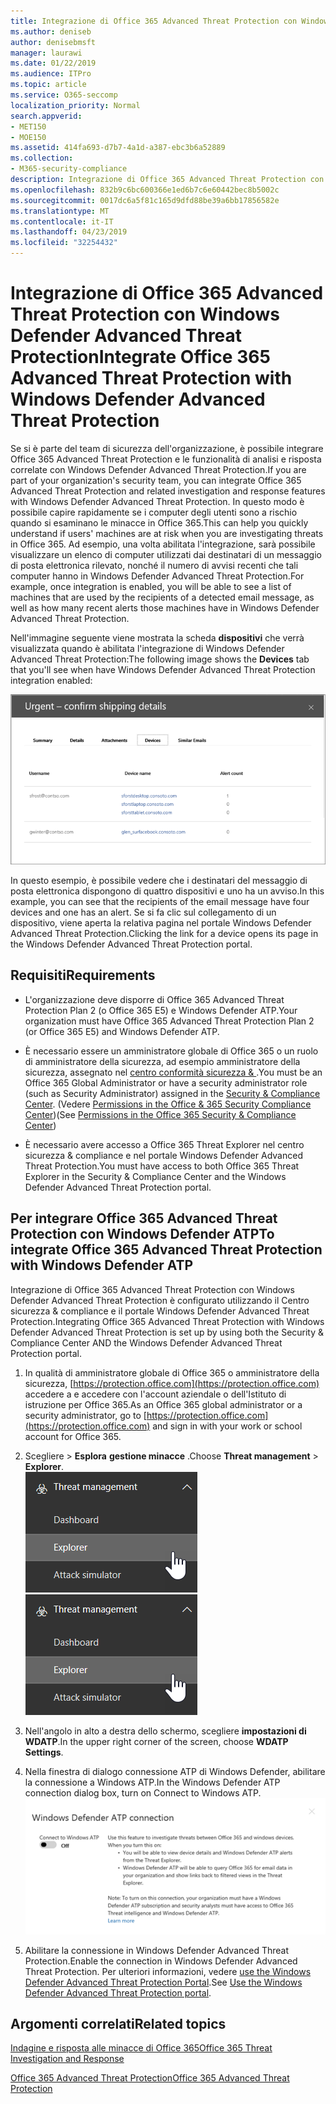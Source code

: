 ```yaml
---
title: Integrazione di Office 365 Advanced Threat Protection con Windows Defender Advanced Threat Protection
ms.author: deniseb
author: denisebmsft
manager: laurawi
ms.date: 01/22/2019
ms.audience: ITPro
ms.topic: article
ms.service: O365-seccomp
localization_priority: Normal
search.appverid:
- MET150
- MOE150
ms.assetid: 414fa693-d7b7-4a1d-a387-ebc3b6a52889
ms.collection:
- M365-security-compliance
description: Integrazione di Office 365 Advanced Threat Protection con Windows Defender Advanced Threat Protection per visualizzare informazioni più dettagliate sulla gestione delle minacce.
ms.openlocfilehash: 832b9c6bc600366e1ed6b7c6e60442bec8b5002c
ms.sourcegitcommit: 0017dc6a5f81c165d9dfd88be39a6bb17856582e
ms.translationtype: MT
ms.contentlocale: it-IT
ms.lasthandoff: 04/23/2019
ms.locfileid: "32254432"
---
```

# <a name="integrate-office-365-advanced-threat-protection-with-windows-defender-advanced-threat-protection"></a><span data-ttu-id="ea7fd-103">Integrazione di Office 365 Advanced Threat Protection con Windows Defender Advanced Threat Protection</span><span class="sxs-lookup"><span data-stu-id="ea7fd-103">Integrate Office 365 Advanced Threat Protection with Windows Defender Advanced Threat Protection</span></span>

<span data-ttu-id="ea7fd-104">Se si è parte del team di sicurezza dell'organizzazione, è possibile integrare Office 365 Advanced Threat Protection e le funzionalità di analisi e risposta correlate con Windows Defender Advanced Threat Protection.</span><span class="sxs-lookup"><span data-stu-id="ea7fd-104">If you are part of your organization's security team, you can integrate Office 365 Advanced Threat Protection and related investigation and response features with Windows Defender Advanced Threat Protection.</span></span> <span data-ttu-id="ea7fd-105">In questo modo è possibile capire rapidamente se i computer degli utenti sono a rischio quando si esaminano le minacce in Office 365.</span><span class="sxs-lookup"><span data-stu-id="ea7fd-105">This can help you quickly understand if users' machines are at risk when you are investigating threats in Office 365.</span></span> <span data-ttu-id="ea7fd-106">Ad esempio, una volta abilitata l'integrazione, sarà possibile visualizzare un elenco di computer utilizzati dai destinatari di un messaggio di posta elettronica rilevato, nonché il numero di avvisi recenti che tali computer hanno in Windows Defender Advanced Threat Protection.</span><span class="sxs-lookup"><span data-stu-id="ea7fd-106">For example, once integration is enabled, you will be able to see a list of machines that are used by the recipients of a detected email message, as well as how many recent alerts those machines have in Windows Defender Advanced Threat Protection.</span></span>
  
<span data-ttu-id="ea7fd-107">Nell'immagine seguente viene mostrata la scheda **dispositivi** che verrà visualizzata quando è abilitata l'integrazione di Windows Defender Advanced Threat Protection:</span><span class="sxs-lookup"><span data-stu-id="ea7fd-107">The following image shows the **Devices** tab that you'll see when have Windows Defender Advanced Threat Protection integration enabled:</span></span> 
  
![Quando Windows Defender ATP è abilitato, è possibile visualizzare un elenco di computer con avvisi.](media/fec928ea-8f0c-44d7-80b9-a2e0a8cd4e89.PNG)
  
<span data-ttu-id="ea7fd-109">In questo esempio, è possibile vedere che i destinatari del messaggio di posta elettronica dispongono di quattro dispositivi e uno ha un avviso.</span><span class="sxs-lookup"><span data-stu-id="ea7fd-109">In this example, you can see that the recipients of the email message have four devices and one has an alert.</span></span> <span data-ttu-id="ea7fd-110">Se si fa clic sul collegamento di un dispositivo, viene aperta la relativa pagina nel portale Windows Defender Advanced Threat Protection.</span><span class="sxs-lookup"><span data-stu-id="ea7fd-110">Clicking the link for a device opens its page in the Windows Defender Advanced Threat Protection portal.</span></span>
  
## <a name="requirements"></a><span data-ttu-id="ea7fd-111">Requisiti</span><span class="sxs-lookup"><span data-stu-id="ea7fd-111">Requirements</span></span>

- <span data-ttu-id="ea7fd-112">L'organizzazione deve disporre di Office 365 Advanced Threat Protection Plan 2 (o Office 365 E5) e Windows Defender ATP.</span><span class="sxs-lookup"><span data-stu-id="ea7fd-112">Your organization must have Office 365 Advanced Threat Protection Plan 2 (or Office 365 E5) and Windows Defender ATP.</span></span>
    
- <span data-ttu-id="ea7fd-113">È necessario essere un amministratore globale di Office 365 o un ruolo di amministratore della sicurezza, ad esempio amministratore della sicurezza, assegnato nel [centro conformità sicurezza &amp; ](https://protection.office.com).</span><span class="sxs-lookup"><span data-stu-id="ea7fd-113">You must be an Office 365 Global Administrator or have a security administrator role (such as Security Administrator) assigned in the [Security &amp; Compliance Center](https://protection.office.com).</span></span> <span data-ttu-id="ea7fd-114">(Vedere [Permissions in the Office &amp; 365 Security Compliance Center](permissions-in-the-security-and-compliance-center.md))</span><span class="sxs-lookup"><span data-stu-id="ea7fd-114">(See [Permissions in the Office 365 Security &amp; Compliance Center](permissions-in-the-security-and-compliance-center.md))</span></span>
    
- <span data-ttu-id="ea7fd-115">È necessario avere accesso a Office 365 Threat Explorer nel centro sicurezza & compliance e nel portale Windows Defender Advanced Threat Protection.</span><span class="sxs-lookup"><span data-stu-id="ea7fd-115">You must have access to both Office 365 Threat Explorer in the Security & Compliance Center and the Windows Defender Advanced Threat Protection portal.</span></span>
    
## <a name="to-integrate-office-365-advanced-threat-protection-with-windows-defender-atp"></a><span data-ttu-id="ea7fd-116">Per integrare Office 365 Advanced Threat Protection con Windows Defender ATP</span><span class="sxs-lookup"><span data-stu-id="ea7fd-116">To integrate Office 365 Advanced Threat Protection with Windows Defender ATP</span></span>

<span data-ttu-id="ea7fd-117">Integrazione di Office 365 Advanced Threat Protection con Windows Defender Advanced Threat Protection è configurato utilizzando il Centro sicurezza & compliance e il portale Windows Defender Advanced Threat Protection.</span><span class="sxs-lookup"><span data-stu-id="ea7fd-117">Integrating Office 365 Advanced Threat Protection with Windows Defender Advanced Threat Protection is set up by using both the Security & Compliance Center AND the Windows Defender Advanced Threat Protection portal.</span></span>
  
1. <span data-ttu-id="ea7fd-118">In qualità di amministratore globale di Office 365 o amministratore della sicurezza, [https://protection.office.com](https://protection.office.com) accedere a e accedere con l'account aziendale o dell'Istituto di istruzione per Office 365.</span><span class="sxs-lookup"><span data-stu-id="ea7fd-118">As an Office 365 global administrator or a security administrator, go to [https://protection.office.com](https://protection.office.com) and sign in with your work or school account for Office 365.</span></span> 
    
2. <span data-ttu-id="ea7fd-119">Scegliere \> **Esplora** **gestione minacce** .</span><span class="sxs-lookup"><span data-stu-id="ea7fd-119">Choose **Threat management** \> **Explorer**.</span></span><br><span data-ttu-id="ea7fd-120">![Explorer nel menu Gestione minacce](media/ThreatMgmt-Explorer-nav.png)</span><span class="sxs-lookup"><span data-stu-id="ea7fd-120">![Explorer in Threat Management menu](media/ThreatMgmt-Explorer-nav.png)</span></span><br>
    
3. <span data-ttu-id="ea7fd-121">Nell'angolo in alto a destra dello schermo, scegliere **impostazioni di WDATP**.</span><span class="sxs-lookup"><span data-stu-id="ea7fd-121">In the upper right corner of the screen, choose **WDATP Settings**.</span></span>
    
4. <span data-ttu-id="ea7fd-122">Nella finestra di dialogo connessione ATP di Windows Defender, abilitare la connessione a Windows ATP.</span><span class="sxs-lookup"><span data-stu-id="ea7fd-122">In the Windows Defender ATP connection dialog box, turn on Connect to Windows ATP.</span></span><br>![Connessione ATP Windows Defender](media/Explorer-WDATPConnection-dialog.png)<br>
    
5. <span data-ttu-id="ea7fd-124">Abilitare la connessione in Windows Defender Advanced Threat Protection.</span><span class="sxs-lookup"><span data-stu-id="ea7fd-124">Enable the connection in Windows Defender Advanced Threat Protection.</span></span> <span data-ttu-id="ea7fd-125">Per ulteriori informazioni, vedere [use the Windows Defender Advanced Threat Protection Portal](https://go.microsoft.com/fwlink/?linkid=859690).</span><span class="sxs-lookup"><span data-stu-id="ea7fd-125">See [Use the Windows Defender Advanced Threat Protection portal](https://go.microsoft.com/fwlink/?linkid=859690).</span></span>

  
## <a name="related-topics"></a><span data-ttu-id="ea7fd-126">Argomenti correlati</span><span class="sxs-lookup"><span data-stu-id="ea7fd-126">Related topics</span></span>

[<span data-ttu-id="ea7fd-127">Indagine e risposta alle minacce di Office 365</span><span class="sxs-lookup"><span data-stu-id="ea7fd-127">Office 365 Threat Investigation and Response</span></span>](office-365-ti.md)
  
[<span data-ttu-id="ea7fd-128">Office 365 Advanced Threat Protection</span><span class="sxs-lookup"><span data-stu-id="ea7fd-128">Office 365 Advanced Threat Protection</span></span>](office-365-atp.md)
  

